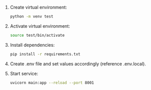 1. Create virtual environment:
    ```sh
    python -m venv test
    ```

2. Activate virtual environment:
    ```sh
    source test/bin/activate
    ```

3. Install dependencies:
    ```sh
    pip install -r requirements.txt
    ```

4. Create .env file and set values accordingly (reference .env.local).

5. Start service:
    ```sh
    uvicorn main:app --reload --port 8001
    ```
